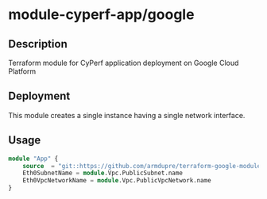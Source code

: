 # module-cyperf-app/google

## Description
Terraform module for CyPerf application deployment on Google Cloud Platform

## Deployment
This module creates a single instance having a single network interface.

## Usage
```tf
module "App" {
	source  = "git::https://github.com/armdupre/terraform-google-module-cyperf-app.git"
	Eth0SubnetName = module.Vpc.PublicSubnet.name
	Eth0VpcNetworkName = module.Vpc.PublicVpcNetwork.name
}
```